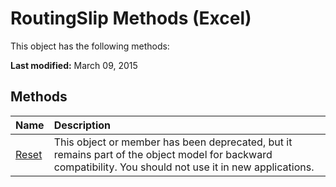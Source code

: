 
# RoutingSlip Methods (Excel)
This object has the following methods:

 **Last modified:** March 09, 2015


## Methods



|**Name**|**Description**|
|:-----|:-----|
| [Reset](904f64ba-2828-3940-acc0-324845bb055d.md)|This object or member has been deprecated, but it remains part of the object model for backward compatibility. You should not use it in new applications.|
